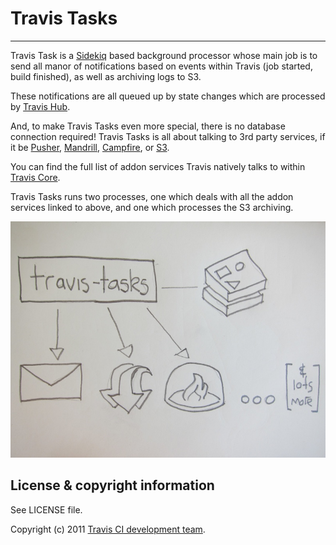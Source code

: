 # Travis Tasks
**************************

Travis Task is a [Sidekiq](http://sidekiq.org/) based background processor whose main job is to send all manor of notifications based on events within Travis (job started, build finished), as well as archiving logs to S3.

These notifications are all queued up by state changes which are processed by [Travis Hub](https://github.com/travis-ci/travis-hub).

And, to make Travis Tasks even more special, there is no database connection required! Travis Tasks is all about talking to 3rd party services, if it be [Pusher](http://pusher.com), [Mandrill](https://mandrillapp.com), [Campfire](http://campfirenow.com/), or [S3](http://aws.amazon.com/s3/).

You can find the full list of addon services Travis natively talks to within [Travis Core](https://github.com/travis-ci/travis-core/tree/master/lib/travis/addons).

Travis Tasks runs two processes, one which deals with all the addon services linked to above, and one which processes the S3 archiving.

![Travis Tasks Diagram](/img/diagram.jpg)

## License & copyright information ##

See LICENSE file.

Copyright (c) 2011 [Travis CI development team](https://github.com/travis-ci).



